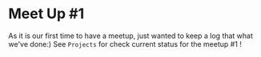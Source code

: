 # Meet Up #1
As it is our first time to have a meetup, just wanted to keep a log that what we've done:)
See `Projects` for check current status for the meetup #1 !

